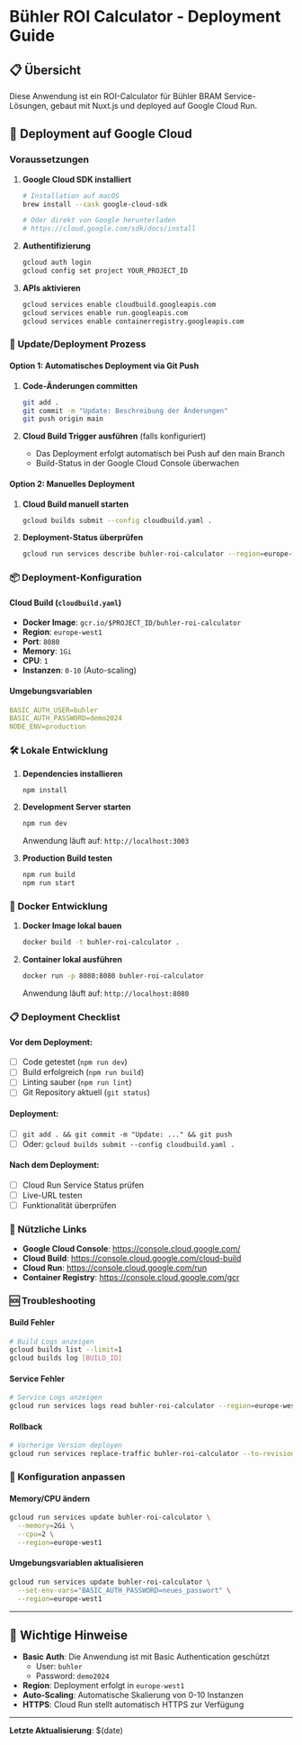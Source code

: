 # Bühler ROI Calculator - Deployment Guide

## 📋 Übersicht

Diese Anwendung ist ein ROI-Calculator für Bühler BRAM Service-Lösungen, gebaut mit Nuxt.js und deployed auf Google Cloud Run.

## 🚀 Deployment auf Google Cloud

### Voraussetzungen

1. **Google Cloud SDK installiert**
   ```bash
   # Installation auf macOS
   brew install --cask google-cloud-sdk
   
   # Oder direkt von Google herunterladen
   # https://cloud.google.com/sdk/docs/install
   ```

2. **Authentifizierung**
   ```bash
   gcloud auth login
   gcloud config set project YOUR_PROJECT_ID
   ```

3. **APIs aktivieren**
   ```bash
   gcloud services enable cloudbuild.googleapis.com
   gcloud services enable run.googleapis.com
   gcloud services enable containerregistry.googleapis.com
   ```

### 🔄 Update/Deployment Prozess

#### Option 1: Automatisches Deployment via Git Push

1. **Code-Änderungen committen**
   ```bash
   git add .
   git commit -m "Update: Beschreibung der Änderungen"
   git push origin main
   ```

2. **Cloud Build Trigger ausführen** (falls konfiguriert)
   - Das Deployment erfolgt automatisch bei Push auf den main Branch
   - Build-Status in der Google Cloud Console überwachen

#### Option 2: Manuelles Deployment

1. **Cloud Build manuell starten**
   ```bash
   gcloud builds submit --config cloudbuild.yaml .
   ```

2. **Deployment-Status überprüfen**
   ```bash
   gcloud run services describe buhler-roi-calculator --region=europe-west1
   ```

### 📦 Deployment-Konfiguration

#### Cloud Build (`cloudbuild.yaml`)
- **Docker Image**: `gcr.io/$PROJECT_ID/buhler-roi-calculator`
- **Region**: `europe-west1`
- **Port**: `8080`
- **Memory**: `1Gi`
- **CPU**: `1`
- **Instanzen**: `0-10` (Auto-scaling)

#### Umgebungsvariablen
```yaml
BASIC_AUTH_USER=buhler
BASIC_AUTH_PASSWORD=demo2024
NODE_ENV=production
```

### 🛠 Lokale Entwicklung

1. **Dependencies installieren**
   ```bash
   npm install
   ```

2. **Development Server starten**
   ```bash
   npm run dev
   ```
   Anwendung läuft auf: `http://localhost:3003`

3. **Production Build testen**
   ```bash
   npm run build
   npm run start
   ```

### 🐳 Docker Entwicklung

1. **Docker Image lokal bauen**
   ```bash
   docker build -t buhler-roi-calculator .
   ```

2. **Container lokal ausführen**
   ```bash
   docker run -p 8080:8080 buhler-roi-calculator
   ```
   Anwendung läuft auf: `http://localhost:8080`

### 📋 Deployment Checklist

#### Vor dem Deployment:
- [ ] Code getestet (`npm run dev`)
- [ ] Build erfolgreich (`npm run build`)
- [ ] Linting sauber (`npm run lint`)
- [ ] Git Repository aktuell (`git status`)

#### Deployment:
- [ ] `git add . && git commit -m "Update: ..." && git push`
- [ ] Oder: `gcloud builds submit --config cloudbuild.yaml .`

#### Nach dem Deployment:
- [ ] Cloud Run Service Status prüfen
- [ ] Live-URL testen
- [ ] Funktionalität überprüfen

### 🔗 Nützliche Links

- **Google Cloud Console**: https://console.cloud.google.com/
- **Cloud Build**: https://console.cloud.google.com/cloud-build
- **Cloud Run**: https://console.cloud.google.com/run
- **Container Registry**: https://console.cloud.google.com/gcr

### 🆘 Troubleshooting

#### Build Fehler
```bash
# Build Logs anzeigen
gcloud builds list --limit=1
gcloud builds log [BUILD_ID]
```

#### Service Fehler
```bash
# Service Logs anzeigen
gcloud run services logs read buhler-roi-calculator --region=europe-west1
```

#### Rollback
```bash
# Vorherige Version deployen
gcloud run services replace-traffic buhler-roi-calculator --to-revisions=REVISION_NAME=100 --region=europe-west1
```

### 🔧 Konfiguration anpassen

#### Memory/CPU ändern
```bash
gcloud run services update buhler-roi-calculator \
  --memory=2Gi \
  --cpu=2 \
  --region=europe-west1
```

#### Umgebungsvariablen aktualisieren
```bash
gcloud run services update buhler-roi-calculator \
  --set-env-vars="BASIC_AUTH_PASSWORD=neues_passwort" \
  --region=europe-west1
```

---

## 🚨 Wichtige Hinweise

- **Basic Auth**: Die Anwendung ist mit Basic Authentication geschützt
  - User: `buhler`
  - Password: `demo2024`
- **Region**: Deployment erfolgt in `europe-west1`
- **Auto-Scaling**: Automatische Skalierung von 0-10 Instanzen
- **HTTPS**: Cloud Run stellt automatisch HTTPS zur Verfügung

---

**Letzte Aktualisierung**: $(date)